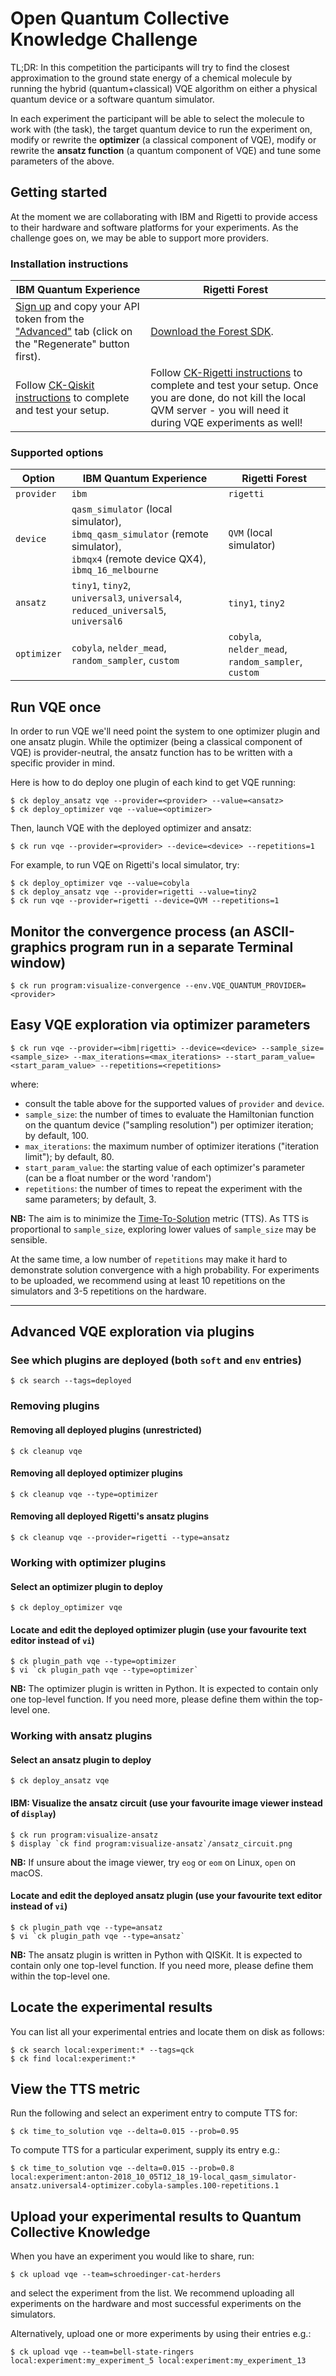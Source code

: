 # Open Quantum Collective Knowledge Challenge

TL;DR:  In this competition the participants will try to find the closest approximation
to the ground state energy of a chemical molecule by running the hybrid (quantum+classical) VQE algorithm
on either a physical quantum device or a software quantum simulator.

In each experiment the participant will be able to select the molecule to work with (the task),
the target quantum device to run the experiment on,
modify or rewrite the **optimizer** (a classical component of VQE),
modify or rewrite the **ansatz function** (a quantum component of VQE)
and tune some parameters of the above.

## Getting started

At the moment we are collaborating with IBM and Rigetti to provide access to their hardware and software platforms
for your experiments. As the challenge goes on, we may be able to support more providers.

### Installation instructions
| IBM Quantum Experience | Rigetti Forest |
|-|-|
| [Sign up](https://quantumexperience.ng.bluemix.net/qx/signup) and copy your API token from the ["Advanced"](https://quantumexperience.ng.bluemix.net/qx/account/advanced) tab (click on the "Regenerate" button first). | [Download the Forest SDK](https://www.rigetti.com/forest). |
| Follow [CK-Qiskit instructions](https://github.com/ctuning/ck-qiskit) to complete and test your setup. | Follow [CK-Rigetti instructions](https://github.com/ctuning/ck-rigetti) to complete and test your setup. Once you are done, do not kill the local QVM server - you will need it during VQE experiments as well! |

### Supported options

| Option | IBM Quantum Experience | Rigetti Forest |
|-|-|-|
| `provider` | `ibm` | `rigetti` |
| `device` | `qasm_simulator` (local simulator),<br> `ibmq_qasm_simulator` (remote simulator),<br> `ibmqx4` (remote device QX4),<br> `ibmq_16_melbourne` | `QVM` (local simulator) |
| `ansatz` | `tiny1`, `tiny2`,<br> `universal3`, `universal4`,<br> `reduced_universal5`, `universal6`  | `tiny1`, `tiny2`<br> |
| `optimizer` | `cobyla`, `nelder_mead`,<br> `random_sampler`, `custom` | `cobyla`, `nelder_mead`,<br> `random_sampler`, `custom` |

## Run VQE once

In order to run VQE we'll need point the system to one optimizer plugin and one ansatz plugin.
While the optimizer (being a classical component of VQE) is provider-neutral,
the ansatz function has to be written with a specific provider in mind.

Here is how to do deploy one plugin of each kind to get VQE running:
```
$ ck deploy_ansatz vqe --provider=<provider> --value=<ansatz>
$ ck deploy_optimizer vqe --value=<optimizer>
```

Then, launch VQE with the deployed optimizer and ansatz:
```
$ ck run vqe --provider=<provider> --device=<device> --repetitions=1
```

For example, to run VQE on Rigetti's local simulator, try:
```
$ ck deploy_optimizer vqe --value=cobyla
$ ck deploy_ansatz vqe --provider=rigetti --value=tiny2
$ ck run vqe --provider=rigetti --device=QVM --repetitions=1
```

## Monitor the convergence process (an ASCII-graphics program run in a separate Terminal window)
```
$ ck run program:visualize-convergence --env.VQE_QUANTUM_PROVIDER=<provider>
```

## Easy VQE exploration via optimizer parameters
```
$ ck run vqe --provider=<ibm|rigetti> --device=<device> --sample_size=<sample_size> --max_iterations=<max_iterations> --start_param_value=<start_param_value> --repetitions=<repetitions>
```
where:
- consult the table above for the supported values of `provider` and `device`.
- `sample_size`: the number of times to evaluate the Hamiltonian function on the quantum device ("sampling resolution") per optimizer iteration; by default, 100.
- `max_iterations`: the maximum number of optimizer iterations ("iteration limit"); by default, 80.
- `start_param_value`: the starting value of each optimizer's parameter (can be a float number or the word 'random')
- `repetitions`: the number of times to repeat the experiment with the same parameters; by default, 3.

**NB:** The aim is to minimize the [Time-To-Solution](https://nbviewer.jupyter.org/urls/dl.dropbox.com/s/d9iysrawnprjy2w/ck-quantum-hackathon-20180615.ipynb#Time-to-solution-metric) metric (TTS). As TTS is proportional to `sample_size`, exploring lower values of `sample_size` may be sensible.

At the same time, a low number of `repetitions` may make it hard to demonstrate solution convergence with a high probability. For experiments to be uploaded, we recommend using at least 10 repetitions on the simulators and 3-5 repetitions on the hardware.

----------------------------------------------------------------------------------------------------------

## Advanced VQE exploration via plugins

### See which plugins are deployed (both `soft` and `env` entries)
```
$ ck search --tags=deployed
```

### Removing plugins

#### Removing all deployed plugins (unrestricted)
```
$ ck cleanup vqe
```

#### Removing all deployed optimizer plugins
```
$ ck cleanup vqe --type=optimizer
```

#### Removing all deployed Rigetti's ansatz plugins
```
$ ck cleanup vqe --provider=rigetti --type=ansatz
```


### Working with optimizer plugins

#### Select an optimizer plugin to deploy
```
$ ck deploy_optimizer vqe
```

#### Locate and edit the deployed optimizer plugin (use your favourite text editor instead of `vi`)
```
$ ck plugin_path vqe --type=optimizer
$ vi `ck plugin_path vqe --type=optimizer`
```
**NB:** The optimizer plugin is written in Python.
It is expected to contain only one top-level function.
If you need more, please define them within the top-level one.

### Working with ansatz plugins

#### Select an ansatz plugin to deploy
```
$ ck deploy_ansatz vqe
```

#### IBM: Visualize the ansatz circuit (use your favourite image viewer instead of `display`)
```
$ ck run program:visualize-ansatz
$ display `ck find program:visualize-ansatz`/ansatz_circuit.png
```
**NB:** If unsure about the image viewer, try `eog` or `eom` on Linux, `open` on macOS.

#### Locate and edit the deployed ansatz plugin (use your favourite text editor instead of `vi`)
```
$ ck plugin_path vqe --type=ansatz
$ vi `ck plugin_path vqe --type=ansatz`
```
**NB:** The ansatz plugin is written in Python with QISKit.
It is expected to contain only one top-level function.
If you need more, please define them within the top-level one.

## Locate the experimental results

You can list all your experimental entries and locate them on disk as follows:
```
$ ck search local:experiment:* --tags=qck
$ ck find local:experiment:*
```

## View the TTS metric

Run the following and select an experiment entry to compute TTS for:
```
$ ck time_to_solution vqe --delta=0.015 --prob=0.95
```

To compute TTS for a particular experiment, supply its entry e.g.:
```
$ ck time_to_solution vqe --delta=0.015 --prob=0.8 local:experiment:anton-2018_10_05T12_18_19-local_qasm_simulator-ansatz.universal4-optimizer.cobyla-samples.100-repetitions.1
```

## Upload your experimental results to Quantum Collective Knowledge

When you have an experiment you would like to share, run:
```
$ ck upload vqe --team=schroedinger-cat-herders
```
and select the experiment from the list. We recommend uploading all experiments on the hardware and most successful experiments on the simulators.

Alternatively, upload one or more experiments by using their entries e.g.:
```
$ ck upload vqe --team=bell-state-ringers local:experiment:my_experiment_5 local:experiment:my_experiment_13
```
